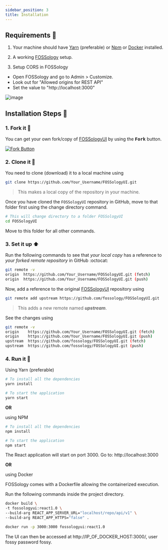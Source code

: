 ```yaml
---
sidebar_position: 3
title: Installation
---
```

<!--
SPDX-License-Identifier: CC-BY-SA-4.0

SPDX-FileCopyrightText: 2021 Aman Dwivedi <aman.dwivedi5@gmail.com>
SPDX-FileCopyrightText: 2021 Shruti Agarwal <mail2shruti.ag@gmail.com>
-->
## Requirements :scroll:

1. Your machine should have [Yarn](https://classic.yarnpkg.com/en/docs/install/#windows-stable) (preferable) or [Npm](https://docs.npmjs.com/downloading-and-installing-node-js-and-npm) or [Docker](https://docs.docker.com/get-docker/) installed.

2. A working [FOSSology](https://github.com/fossology/fossology#installation) setup.

3. Setup CORS in FOSSology
- Open FOSSology and go to Admin > Customize.
- Look out for "Allowed origins for REST API"
- Set the value to "http://localhost:3000"

![image](/img/reactUI/installation/CorsSetup.png)

## Installation Steps :walking:

### 1. Fork it :fork_and_knife:

You can get your own fork/copy of [FOSSologyUI](https://github.com/fossology/FOSSologyUI) by using the <kbd><b>Fork</b></kbd> button.

[![Fork Button](/img/reactUI/installation/forkButton.jpg)](https://github.com/fossology/FOSSologyUI)

### 2. Clone it :busts_in_silhouette:

You need to clone (download) it to a local machine using

```sh
git clone https://github.com/Your_Username/FOSSologyUI.git
```

> This makes a local copy of the repository in your machine.

Once you have cloned the `FOSSologyUI` repository in GitHub, move to that folder first using the change directory command.

```sh
# This will change directory to a folder FOSSologyUI
cd FOSSologyUI
```

Move to this folder for all other commands.

### 3. Set it up :arrow_up:

Run the following commands to see that _your local copy_ has a reference to _your forked remote repository_ in GitHub :octocat:

```sh
git remote -v
origin  https://github.com/Your_Username/FOSSologyUI.git (fetch)
origin  https://github.com/Your_Username/FOSSologyUI.git (push)
```

Now, add a reference to the original [FOSSologyUI](https://github.com/fossology/FOSSologyUI) repository using

```sh
git remote add upstream https://github.com/fossology/FOSSologyUI.git
```

> This adds a new remote named **_upstream_**.

See the changes using

```sh
git remote -v
origin    https://github.com/Your_Username/FOSSologyUI.git (fetch)
origin    https://github.com/Your_Username/FOSSologyUI.git (push)
upstream  https://github.com/fossology/FOSSologyUI.git (fetch)
upstream  https://github.com/fossology/FOSSologyUI.git (push)
```

### 4. Run it :checkered_flag:

Using Yarn (preferable)
```sh
# To install all the dependencies
yarn install

# To start the application
yarn start
```

**OR**

using NPM
```sh
# To install all the dependencies
npm install

# To start the application
npm start
```
The React application will start on port 3000.
Go to: http://localhost:3000

**OR**

using Docker

FOSSology comes with a Dockerfile allowing the containerized execution.

Run the following commands inside the project directory.

```sh
docker build \
-t fossologyui:react1.0 \
--build-arg REACT_APP_SERVER_URL="localhost/repo/api/v1" \
--build-arg REACT_APP_HTTPS="false" .
```

```sh
docker run -p 3000:3000 fossologyui:react1.0
```

The UI can then be accessed at http://IP_OF_DOCKER_HOST:3000/, user fossy password fossy.


